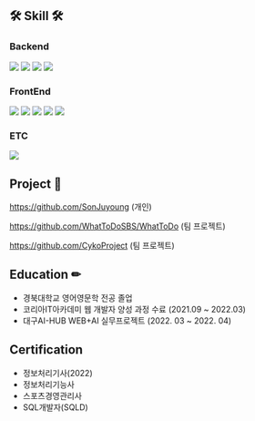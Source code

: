 ## 🛠 Skill 🛠 

### Backend
<img src="https://img.shields.io/badge/JAVA-007396?style=for-the-badge&logo=java&logoColor=white"> <img src="https://img.shields.io/badge/Spring-6DB33F?style=for-the-badge&logo=Spring&logoColor=white"> 
<img src="https://img.shields.io/badge/Spring Boot-6DB33F?style=for-the-badge&logo=SpringBoot&logoColor=white">
<img src="https://img.shields.io/badge/mariaDB-003545?style=for-the-badge&logo=mariaDB&logoColor=white">

### FrontEnd
<img src="https://img.shields.io/badge/javascript-F7DF1E?style=for-the-badge&logo=javascript&logoColor=black"> <img src="https://img.shields.io/badge/html-E34F26?style=for-the-badge&logo=html5&logoColor=white">
<img src="https://img.shields.io/badge/css-1572B6?style=for-the-badge&logo=css3&logoColor=white">
<img src="https://img.shields.io/badge/react-61DAFB?style=for-the-badge&logo=react&logoColor=black">
<img src="https://img.shields.io/badge/bootstrap-7952B3?style=for-the-badge&logo=bootstrap&logoColor=white">

### ETC
<img src="https://img.shields.io/badge/github-181717?style=for-the-badge&logo=github&logoColor=white">

## Project 📒 

https://github.com/SonJuyoung (개인)

https://github.com/WhatToDoSBS/WhatToDo (팀 프로젝트)

https://github.com/CykoProject (팀 프로젝트)

## Education ✏
- 경북대학교 영어영문학 전공 졸업
- 코리아IT아카데미 웹 개발자 양성 과정 수료 (2021.09 ~ 2022.03)
- 대구AI-HUB WEB+AI 실무프로젝트 (2022. 03 ~ 2022. 04)

## Certification
- 정보처리기사(2022)
- 정보처리기능사
- 스포츠경영관리사
- SQL개발자(SQLD)
